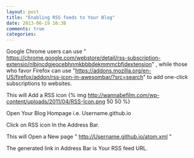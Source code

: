 ```yaml
---
layout: post
title: "Enabling RSS feeds to Your Blog"
date: 2013-06-19 16:38
comments: true
categories: 
---
```

 Google Chrome users can use " https://chrome.google.com/webstore/detail/rss-subscription-extensio/nlbjncdgjeocebhnmkbbbdekmmmcbfjdextension" , while those who favor Firefox can use "https://addons.mozilla.org/en-US/firefox/addon/rss-icon-in-awesombar/?src=search" to add one-click subscriptions to websites.

This will Add a RSS icon {% img http://wannabefilm.com/wp-content/uploads/2011/04/RSS-Icon.png 50 50 %}

Open Your Blog Hompage i.e. Username.github.io

Click on RSS icon In the Address Bar.

This will Open a New page " http://Username.github.io/atom.xml "

The generated link in Address Bar is Your RSS feed URL. 

